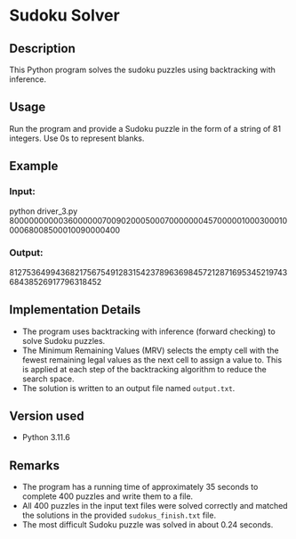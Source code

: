 # Sudoku Solver

## Description
This Python program solves the sudoku puzzles using backtracking with inference.

## Usage
Run the program and provide a Sudoku puzzle in the form of a string of 81 integers. Use 0s to represent blanks.

## Example
### Input:

python driver_3.py 800000000003600000070090200050007000000045700000100030001000068008500010090000400


### Output:

812753649943682175675491283154237896369845721287169534521974368438526917796318452

## Implementation Details
- The program uses backtracking with inference (forward checking) to solve Sudoku puzzles.
- The Minimum Remaining Values (MRV) selects the empty cell with the fewest remaining legal values as the next cell to assign a value to. This is applied at each step of the backtracking algorithm to reduce the search space.
- The solution is written to an output file named `output.txt`.

## Version used
- Python 3.11.6

## Remarks
- The program has a running time of approximately 35 seconds to complete 400 puzzles and write them to a file.
- All 400 puzzles in the input text files were solved correctly and matched the solutions in the provided `sudokus_finish.txt` file.
- The most difficult Sudoku puzzle was solved in about 0.24 seconds.